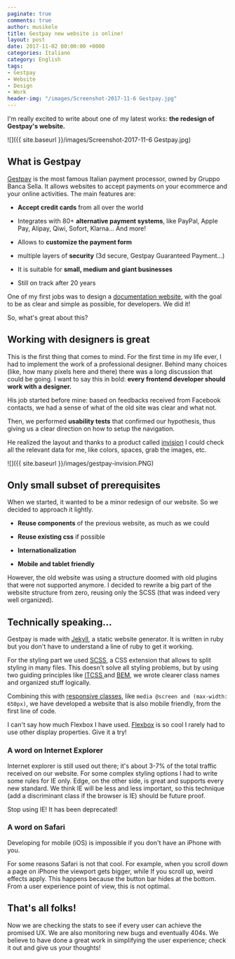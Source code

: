 ```yaml
---
paginate: true
comments: true
author: musikele
title: Gestpay new website is online!
layout: post
date: 2017-11-02 00:00:00 +0000
categories: Italiano
category: English
tags:
- Gestpay
- Website
- Design
- Work
header-img: "/images/Screenshot-2017-11-6 Gestpay.jpg"
---
```

I'm really excited to write about one of my latest works: **the redesign of Gestpay's website.**

![]({{ site.baseurl }}/images/Screenshot-2017-11-6 Gestpay.jpg)

## What is Gestpay

[Gestpay](https://www.gestpay.it/) is the most famous Italian payment processor, owned by Gruppo Banca Sella. It allows websites to accept payments on your ecommerce and your online activities. The main features are:

* **Accept credit cards** from all over the world

* Integrates with 80+ **alternative payment systems**, like PayPal, Apple Pay, Alipay, Qiwi, Sofort, Klarna... And more!

* Allows to **customize the payment form**

* multiple layers of **security** (3d secure, Gestpay Guaranteed Payment...)

* It is suitable for **small, medium and giant businesses**

* Still on track after 20 years

One of my first jobs was to design a [documentation website](Http://docs.gestpay.it), with the goal to be as clear and simple as possible, for developers. We did it!

So, what's great about this?

## Working with designers is great

This is the first thing that comes to mind. For the first time in my life ever, I had to implement the work of a professional designer. Behind many choices (like, how many pixels here and there) there was a long discussion that could be going. I want to say this in bold: **every frontend developer should work with a designer.**

His job started before mine: based on feedbacks received from Facebook contacts, we had a sense of what of the old site was clear and what not.

Then, we performed **usability tests** that confirmed our hypothesis, thus giving us a clear direction on how to setup the navigation.

He realized the layout and thanks to a product called [invision]() I could check all the relevant data for me, like colors, spaces, grab the images, etc.

![]({{ site.baseurl }}/images/gestpay-invision.PNG)

## Only small subset of prerequisites

When we started, it wanted to be a minor redesign of our website. So we decided to approach it lightly.

* **Reuse components** of the previous website, as much as we could

* **Reuse existing css** if possible

* **Internationalization**

* **Mobile and tablet friendly**

However, the old website was using a structure doomed with old plugins that were not supported anymore. I decided to rewrite a big part of the website structure from zero, reusing only the SCSS (that was indeed very well organized).

## Technically speaking...

Gestpay is made with [Jekyll](https://jekyllrb.com/), a static website generator. It is written in ruby but you don't have to understand a line of ruby to get it working.

For the styling part we used [SCSS](http://sass-lang.com/), a CSS extension that allows to split styling in many files. This doesn't solve all styling problems, but by using two guiding principles like [ITCSS ](https://www.xfive.co/blog/itcss-scalable-maintainable-css-architecture/)and [BEM](http://getbem.com/introduction/), we wrote clearer class names and organized stuff logically.

Combining this with [responsive classes](https://developer.mozilla.org/en-US/docs/Web/CSS/Media_Queries/Using_media_queries), like `media @screen and (max-width: 650px)`, we have developed a website that is also mobile friendly, from the first line of code.

I can't say how much Flexbox I have used. [Flexbox](https://css-tricks.com/snippets/css/a-guide-to-flexbox/) is so cool I rarely had to use other display properties. Give it a try!

### A word on Internet Explorer

Internet explorer is still used out there; it's about 3-7% of the total traffic received on our website. For some complex styling options I had to write some rules for IE only. Edge, on the other side, is great and supports every new standard. We think IE will be less and less important, so this technique (add a discriminant class if the browser is IE) should be future proof.

Stop using IE! It has been deprecated!

### A word on Safari

Developing for mobile (iOS) is impossible if you don't have an iPhone with you.

For some reasons Safari is not that cool. For example, when you scroll down a page on iPhone the viewport gets bigger, while If you scroll up, weird effects apply. This happens because the button bar hides at the bottom. From a user experience point of view, this is not optimal.

## That's all folks!

Now we are checking the stats to see if every user can achieve the promised UX. We are also monitoring new bugs and eventually 404s. We believe to have done a great work in simplifying the user experience; check it out and give us your thoughts!